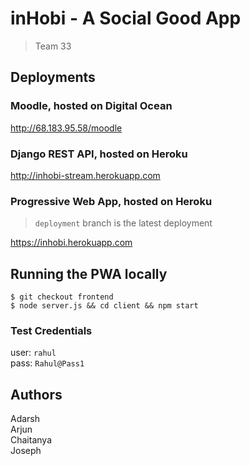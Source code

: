 # inHobi - A Social Good App
> Team 33

## Deployments
### Moodle, hosted on Digital Ocean
http://68.183.95.58/moodle

### Django REST API, hosted on Heroku
http://inhobi-stream.herokuapp.com

### Progressive Web App, hosted on Heroku
> `deployment` branch is the latest deployment

https://inhobi.herokuapp.com

## Running the PWA locally
```
$ git checkout frontend
$ node server.js && cd client && npm start
```
### Test Credentials
user: `rahul`<br>
pass: `Rahul@Pass1`

## Authors
Adarsh<br>Arjun<br>Chaitanya<br>Joseph